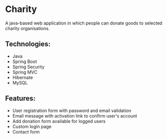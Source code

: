 
# Charity

A java-based web application in which people can donate goods to
selected charity organisations.


## Technologies:

- Java 
- Spring Boot 
- Spring Security 
- Spring MVC 
- Hibernate 
- MySQL

## Features:

- User registration form with password and email validation
- Email message with activation link to confirm user's account
- Add donation form available for logged users
- Custom login page
- Contact form

    

  

